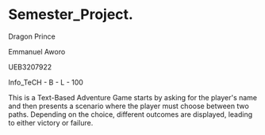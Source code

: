# Semester_Project.
Dragon Prince

Emmanuel Aworo

UEB3207922

Info_TeCH - B - L - 100

This is a Text-Based Adventure Game starts by asking for the player's name and then presents a scenario where the player must choose between two paths. Depending on the choice, different outcomes are displayed, leading to either victory or failure.
